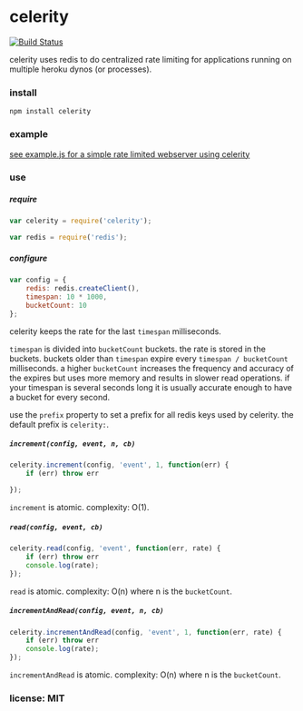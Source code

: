 # celerity

[![Build Status](https://travis-ci.org/snd/celerity.png)](https://travis-ci.org/snd/celerity)

celerity uses redis to do centralized rate limiting for applications running
on multiple heroku dynos (or processes).

### install

```
npm install celerity
```

### example

[see example.js for a simple rate limited webserver using celerity](example.js)

### use

##### require

```javascript
var celerity = require('celerity');

var redis = require('redis');
```

##### configure

```javascript
var config = {
    redis: redis.createClient(),
    timespan: 10 * 1000,
    bucketCount: 10
};
```

celerity keeps the rate for the last `timespan` milliseconds.

`timespan` is divided into `bucketCount` buckets.
the rate is stored in the buckets.
buckets older than `timespan` expire every `timespan / bucketCount` milliseconds.
a higher `bucketCount` increases the frequency and accuracy of the expires
but uses more memory and results in slower read operations.
if your timespan is several seconds long it is usually accurate enough to have
a bucket for every second.

use the `prefix` property to set a prefix for all redis keys used by celerity.
the default prefix is `celerity:`.

##### `increment(config, event, n, cb)`

```javascript
celerity.increment(config, 'event', 1, function(err) {
    if (err) throw err

});
```

`increment` is atomic. complexity: O(1).

##### `read(config, event, cb)`

```javascript
celerity.read(config, 'event', function(err, rate) {
    if (err) throw err
    console.log(rate);
});
```

`read` is atomic. complexity: O(n) where n is the `bucketCount`.

##### `incrementAndRead(config, event, n, cb)`

```javascript
celerity.incrementAndRead(config, 'event', 1, function(err, rate) {
    if (err) throw err
    console.log(rate);
});
```

`incrementAndRead` is atomic. complexity: O(n) where n is the `bucketCount`.

### license: MIT

